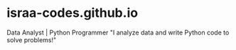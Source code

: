 # israa-codes.github.io
Data Analyst | Python Programmer "I analyze data and write Python code to solve problems!"
